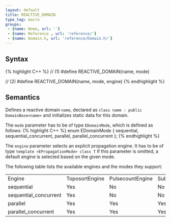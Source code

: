 ```yaml
---
layout: default
title: REACTIVE_DOMAIN
type_tag: macro
groups: 
 - {name: Home, url: ''}
 - {name: Reference , url: 'reference/'}
 - {name: Domain.h, url: 'reference/Domain.h/'}
---
```

## Syntax
{% highlight C++ %}
// (1)
#define REACTIVE_DOMAIN(name, mode)

// (2)
#define REACTIVE_DOMAIN(name, mode, engine)
{% endhighlight %}

## Semantics
Defines a reactive domain `name`, declared as `class name : public DomainBase<name>` and initializes static data for this domain.

The `mode` parameter has to be of type `EDomainMode`, which is defined as follows:
{% highlight C++ %}
enum EDomainMode
{
    sequential,
    sequential_concurrent,
    parallel,
	parallel_concurrent
};
{% endhighlight %}

The `engine` parameter selects an explicit propagation engine.
It has to be of type `template <EPropagationMode> class T`
If this parameter is omitted, a default engine is selected based on the given mode.

The following table lists the available engines and the modes they support:

<table>
<tr>
	<td>Engine</td>
	<td>ToposortEngine</td>
	<td>PulsecountEngine</td>
	<td>SubtreeEngine</td>
</tr>
<tr>
	<td>sequential</td>
	<td>Yes</td>
	<td>No</td>
	<td>No</td>
</tr>
<tr>
	<td>sequential_concurrent</td>
	<td>Yes</td>
	<td>No</td>
	<td>No</td>
</tr>
<tr>
	<td>parallel</td>
	<td>Yes</td>
	<td>Yes</td>
	<td>Yes</td>
</tr>
<tr>
	<td>parallel_concurrent</td>
	<td>Yes</td>
	<td>Yes</td>
	<td>Yes</td>
</tr>
</table>